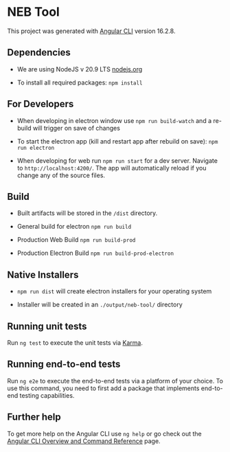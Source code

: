 # NEB Tool

This project was generated with [Angular CLI](https://github.com/angular/angular-cli) version 16.2.8.

## Dependencies

- We are using NodeJS v 20.9 LTS [nodejs.org](https://nodejs.org/en/download)

- To install all required packages: `npm install`

## For Developers

- When developing in electron window use `npm run build-watch` and a re-build will trigger on save of changes

- To start the electron app (kill and restart app after rebuild on save): `npm run electron`

- When developing for web run `npm run start` for a dev server. Navigate to `http://localhost:4200/`. The app will automatically reload if you change any of the source files.

## Build

- Built artifacts will be stored in the `/dist` directory.

- General build for electron `npm run build`

- Production Web Build `npm run build-prod`

- Production Electron Build `npm run build-prod-electron`

## Native Installers

- `npm run dist` will create electron installers for your operating system

- Installer will be created in an `./output/neb-tool/` directory 


## Running unit tests

Run `ng test` to execute the unit tests via [Karma](https://karma-runner.github.io).

## Running end-to-end tests

Run `ng e2e` to execute the end-to-end tests via a platform of your choice. To use this command, you need to first add a package that implements end-to-end testing capabilities.

## Further help

To get more help on the Angular CLI use `ng help` or go check out the [Angular CLI Overview and Command Reference](https://angular.io/cli) page.
